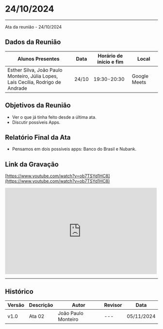 # 24/10/2024
---

Ata da reunião - 24/10/2024

## Dados da Reunião


| Alunos Presentes | Data | Horário de início e fim | Local |
| -------- | ------- | ------- | ------- |
| Esther Silva, João Paulo Monteiro, Júlia Lopes,<br> Laís Cecília, Rodrigo de Andrade | 24/10 | 19:30-20:30 | Google Meets |

## Objetivos da Reunião

- Ver o que já tinha feito desde a última ata.
- Discutir possíveis Apps.


## Relatório Final da Ata

- Pensamos em dois possíveis apps: Banco do Brasil e Nubank.

## Link da Gravação

[https://www.youtube.com/watch?v=ob7TSYd1HC8](https://www.youtube.com/watch?v=ob7TSYd1HC8)

<iframe width="500" height="285" src="https://www.youtube.com/watch?v=ob7TSYd1HC8" title="[2024-2] Requisitos - Grupo 2 - 24/10/2024" frameborder="0" allow="accelerometer; autoplay; clipboard-write; encrypted-media; gyroscope; picture-in-picture; web-share" referrerpolicy="strict-origin-when-cross-origin" allowfullscreen></iframe>


---

## Histórico


| Versão | Descrição                  | Autor                   | Revisor                  | Data       |
|--------|----------------------------|-------------------------|--------------------------|------------|
| v1.0   | Ata 02                     | João Paulo Monteiro     | ---                      | 05/11/2024 |